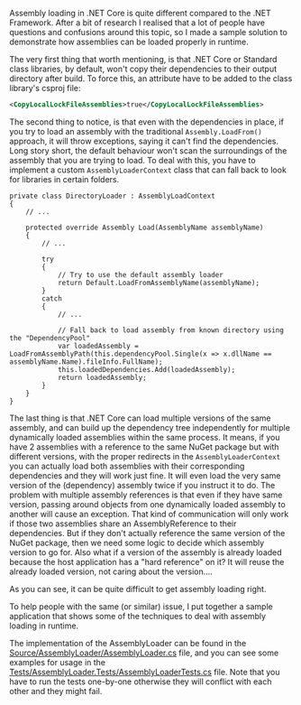 
Assembly loading in .NET Core is quite different compared to the .NET Framework. After a bit of research I realised that a lot of people have questions and confusions around this topic, so I made a sample solution to demonstrate how assemblies can be loaded properly in runtime.

The very first thing that worth mentioning, is that .NET Core or Standard class libraries, by default, won't copy their dependencies to their output directory after build. To force this, an attribute have to be added to the class library's csproj file:

```XML
<CopyLocalLockFileAssemblies>true</CopyLocalLockFileAssemblies>
```

The second thing to notice, is that even with the dependencies in place, if you try to load an assembly with the traditional `Assembly.LoadFrom()` approach, it will throw exceptions, saying it can't find the dependencies. Long story short, the default behaviour won't scan the surroundings of the assembly that you are trying to load.
To deal with this, you have to implement a custom `AssemblyLoaderContext` class that can fall back to look for libraries in certain folders.

```CSharp
private class DirectoryLoader : AssemblyLoadContext
{
    // ...

    protected override Assembly Load(AssemblyName assemblyName)
    {
        // ...

        try
        {
            // Try to use the default assembly loader
            return Default.LoadFromAssemblyName(assemblyName);
        }
        catch
        {
            // ...

            // Fall back to load assembly from known directory using the "DependencyPool"
            var loadedAssembly = LoadFromAssemblyPath(this.dependencyPool.Single(x => x.dllName == assemblyName.Name).fileInfo.FullName);
            this.loadedDependencies.Add(loadedAssembly);
            return loadedAssembly;
        }
    }
}
```

The last thing is that .NET Core can load multiple versions of the same assembly, and can build up the dependency tree independently for multiple dynamically loaded assemblies within the same process. It means, if you have 2 assemblies with a reference to the same NuGet package but with different versions, with the proper redirects in the `AssemblyLoaderContext` you can actually load both assemblies with their corresponding dependencies and they will work just fine. It will even load the very same version of the (dependency) assembly twice if you instruct it to do. 
The problem with multiple assembly references is that even if they have same version, passing around objects from one dynamically loaded assembly to another will cause an exception. That kind of communication will only work if those two assemblies share an AssemblyReference to their dependencies. But if they don't actually reference the same version of the NuGet package, then we need some logic to decide which assembly version to go for. Also what if a version of the assembly is already loaded because the host application has a "hard reference" on it? It will reuse the already loaded version, not caring about the version....

As you can see, it can be quite difficult to get assembly loading right.

To help people with the same (or similar) issue, I put together a sample application that shows some of the techniques to deal with assembly loading in runtime.

The implementation of the AssemblyLoader can be found in the [Source/AssemblyLoader/AssemblyLoader.cs](Source/AssemblyLoader/AssemblyLoader.cs) file, and you can see some examples for usage in the [Tests/AssemblyLoader.Tests/AssemblyLoaderTests.cs](Tests/AssemblyLoader.Tests/AssemblyLoaderTests.cs) file.
Note that you have to run the tests one-by-one otherwise they will conflict with each other and they might fail.
